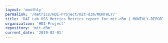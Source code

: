 ```yaml
---
layout: 'monthly'
permalink: '/metrics/HDI-Project/mit-d3m/MONTHLY/'
title: 'DAI Lab OSS Metrics Metrics report for mit-d3m | MONTHLY-REPORT-2019-02-01'
organization: 'HDI-Project'
repository: 'mit-d3m'
current_date: '2019-02-01'
---
```

